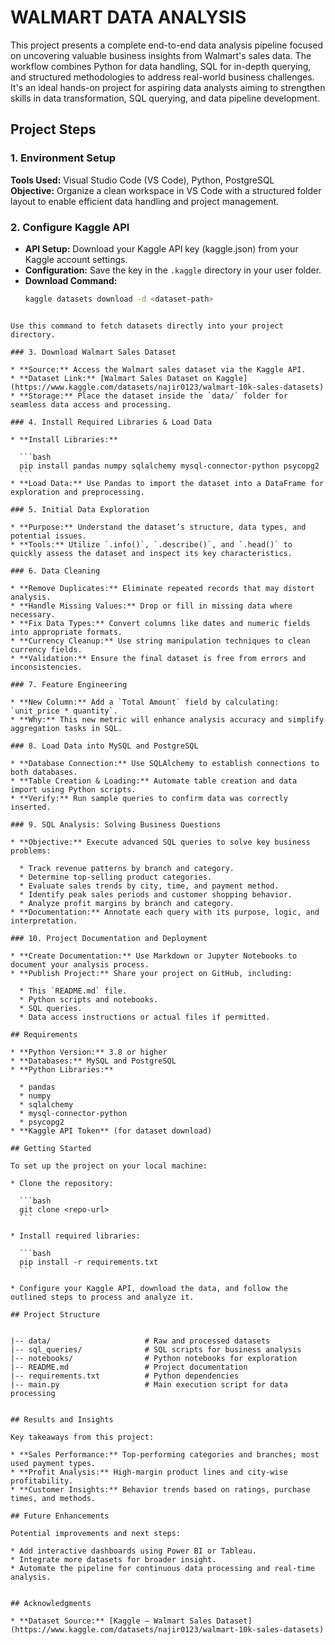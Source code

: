 
# WALMART DATA ANALYSIS

This project presents a complete end-to-end data analysis pipeline focused on uncovering valuable business insights from Walmart's sales data. The workflow combines Python for data handling, SQL for in-depth querying, and structured methodologies to address real-world business challenges. It's an ideal hands-on project for aspiring data analysts aiming to strengthen skills in data transformation, SQL querying, and data pipeline development.

## Project Steps

### 1. Environment Setup
**Tools Used:** Visual Studio Code (VS Code), Python, PostgreSQL  
**Objective:** Organize a clean workspace in VS Code with a structured folder layout to enable efficient data handling and project management.

### 2. Configure Kaggle API
- **API Setup:** Download your Kaggle API key (kaggle.json) from your Kaggle account settings.  
- **Configuration:** Save the key in the `.kaggle` directory in your user folder.  
- **Download Command:**  
  ```bash
  kaggle datasets download -d <dataset-path>
````

Use this command to fetch datasets directly into your project directory.

### 3. Download Walmart Sales Dataset

* **Source:** Access the Walmart sales dataset via the Kaggle API.
* **Dataset Link:** [Walmart Sales Dataset on Kaggle](https://www.kaggle.com/datasets/najir0123/walmart-10k-sales-datasets)
* **Storage:** Place the dataset inside the `data/` folder for seamless data access and processing.

### 4. Install Required Libraries & Load Data

* **Install Libraries:**

  ```bash
  pip install pandas numpy sqlalchemy mysql-connector-python psycopg2
  ```
* **Load Data:** Use Pandas to import the dataset into a DataFrame for exploration and preprocessing.

### 5. Initial Data Exploration

* **Purpose:** Understand the dataset’s structure, data types, and potential issues.
* **Tools:** Utilize `.info()`, `.describe()`, and `.head()` to quickly assess the dataset and inspect its key characteristics.

### 6. Data Cleaning

* **Remove Duplicates:** Eliminate repeated records that may distort analysis.
* **Handle Missing Values:** Drop or fill in missing data where necessary.
* **Fix Data Types:** Convert columns like dates and numeric fields into appropriate formats.
* **Currency Cleanup:** Use string manipulation techniques to clean currency fields.
* **Validation:** Ensure the final dataset is free from errors and inconsistencies.

### 7. Feature Engineering

* **New Column:** Add a `Total Amount` field by calculating: `unit_price * quantity`.
* **Why:** This new metric will enhance analysis accuracy and simplify aggregation tasks in SQL.

### 8. Load Data into MySQL and PostgreSQL

* **Database Connection:** Use SQLAlchemy to establish connections to both databases.
* **Table Creation & Loading:** Automate table creation and data import using Python scripts.
* **Verify:** Run sample queries to confirm data was correctly inserted.

### 9. SQL Analysis: Solving Business Questions

* **Objective:** Execute advanced SQL queries to solve key business problems:

  * Track revenue patterns by branch and category.
  * Determine top-selling product categories.
  * Evaluate sales trends by city, time, and payment method.
  * Identify peak sales periods and customer shopping behavior.
  * Analyze profit margins by branch and category.
* **Documentation:** Annotate each query with its purpose, logic, and interpretation.

### 10. Project Documentation and Deployment

* **Create Documentation:** Use Markdown or Jupyter Notebooks to document your analysis process.
* **Publish Project:** Share your project on GitHub, including:

  * This `README.md` file.
  * Python scripts and notebooks.
  * SQL queries.
  * Data access instructions or actual files if permitted.

## Requirements

* **Python Version:** 3.8 or higher
* **Databases:** MySQL and PostgreSQL
* **Python Libraries:**

  * pandas
  * numpy
  * sqlalchemy
  * mysql-connector-python
  * psycopg2
* **Kaggle API Token** (for dataset download)

## Getting Started

To set up the project on your local machine:

* Clone the repository:

  ```bash
  git clone <repo-url>
  ```

* Install required libraries:

  ```bash
  pip install -r requirements.txt
  ```

* Configure your Kaggle API, download the data, and follow the outlined steps to process and analyze it.

## Project Structure


|-- data/                     # Raw and processed datasets
|-- sql_queries/              # SQL scripts for business analysis
|-- notebooks/                # Python notebooks for exploration
|-- README.md                 # Project documentation
|-- requirements.txt          # Python dependencies
|-- main.py                   # Main execution script for data processing


## Results and Insights

Key takeaways from this project:

* **Sales Performance:** Top-performing categories and branches; most used payment types.
* **Profit Analysis:** High-margin product lines and city-wise profitability.
* **Customer Insights:** Behavior trends based on ratings, purchase times, and methods.

## Future Enhancements

Potential improvements and next steps:

* Add interactive dashboards using Power BI or Tableau.
* Integrate more datasets for broader insight.
* Automate the pipeline for continuous data processing and real-time analysis.


## Acknowledgments

* **Dataset Source:** [Kaggle – Walmart Sales Dataset](https://www.kaggle.com/datasets/najir0123/walmart-10k-sales-datasets)

